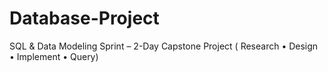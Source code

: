 # Database-Project
SQL &amp; Data Modeling Sprint – 2-Day Capstone Project ( Research • Design • Implement • Query)
